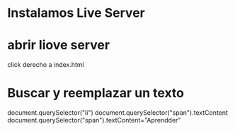 # Instalamos Live Server

# abrir liove server
click derecho a index.html

# Buscar y reemplazar un texto
document.querySelector("li")
document.querySelector("span").textContent
document.querySelector("span").textContent="Aprendder"



